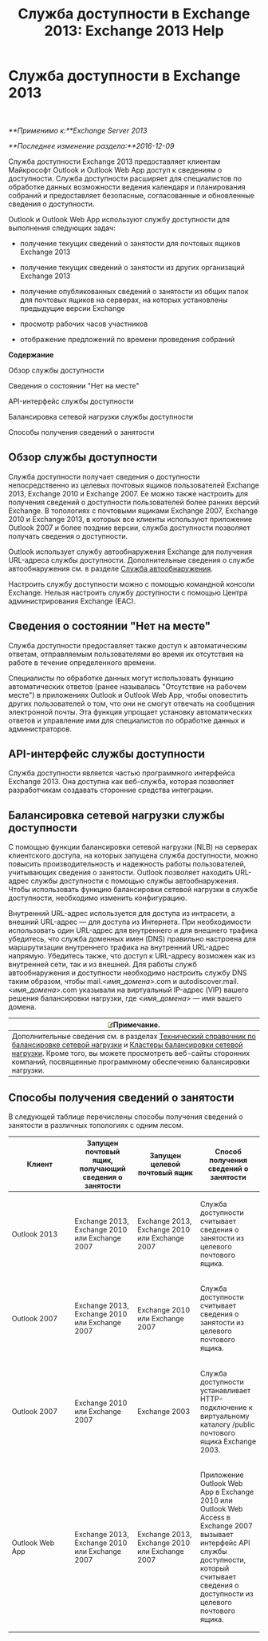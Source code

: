 ﻿---
title: 'Служба доступности в Exchange 2013: Exchange 2013 Help'
TOCTitle: Служба доступности в Exchange 2013
ms:assetid: 9722dea2-2bf8-437c-85c0-3ab65b8a07b9
ms:mtpsurl: https://technet.microsoft.com/ru-ru/library/Bb232134(v=EXCHG.150)
ms:contentKeyID: 52061245
ms.date: 04/30/2018
mtps_version: v=EXCHG.150
ms.translationtype: HT
---

# Служба доступности в Exchange 2013

 

_**Применимо к:**Exchange Server 2013_

_**Последнее изменение раздела:**2016-12-09_

Служба доступности Exchange 2013 предоставляет клиентам Майкрософт Outlook и Outlook Web App доступ к сведениям о доступности. Служба доступности расширяет для специалистов по обработке данных возможности ведения календаря и планирования собраний и предоставляет безопасные, согласованные и обновленные сведения о доступности.

Outlook и Outlook Web App используют службу доступности для выполнения следующих задач:

  - получение текущих сведений о занятости для почтовых ящиков Exchange 2013

  - получение текущих сведений о занятости из других организаций Exchange 2013

  - получение опубликованных сведений о занятости из общих папок для почтовых ящиков на серверах, на которых установлены предыдущие версии Exchange

  - просмотр рабочих часов участников

  - отображение предложений по времени проведения собраний

**Содержание**

Обзор службы доступности

Сведения о состоянии "Нет на месте"

API-интерфейс службы доступности

Балансировка сетевой нагрузки службы доступности

Способы получения сведений о занятости

## Обзор службы доступности

Служба доступности получает сведения о доступности непосредственно из целевых почтовых ящиков пользователей Exchange 2013, Exchange 2010 и Exchange 2007. Ее можно также настроить для получения сведений о доступности пользователей более ранних версий Exchange. В топологиях с почтовыми ящиками Exchange 2007, Exchange 2010 и Exchange 2013, в которых все клиенты используют приложение Outlook 2007 и более поздние версии, служба доступности позволяет получать сведения о доступности.

Outlook использует службу автообнаружения Exchange для получения URL-адреса службы доступности. Дополнительные сведения о службе автообнаружения см. в разделе [Служба автообнаружения](autodiscover-service-for-exchange-2013.md).

Настроить службу доступности можно с помощью командной консоли Exchange. Нельзя настроить службу доступности с помощью Центра администрирования Exchange (EAC).

## Сведения о состоянии "Нет на месте"

Служба доступности предоставляет также доступ к автоматическим ответам, отправляемым пользователями во время их отсутствия на работе в течение определенного времени.

Специалисты по обработке данных могут использовать функцию автоматических ответов (ранее называлась "Отсутствие на рабочем месте") в приложениях Outlook и Outlook Web App, чтобы оповестить других пользователей о том, что они не смогут отвечать на сообщения электронной почты. Эта функция упрощает установку автоматических ответов и управление ими для специалистов по обработке данных и администраторов.

## API-интерфейс службы доступности

Служба доступности является частью программного интерфейса Exchange 2013. Она доступна как веб-служба, которая позволяет разработчикам создавать сторонние средства интеграции.

## Балансировка сетевой нагрузки службы доступности

С помощью функции балансировки сетевой нагрузки (NLB) на серверах клиентского доступа, на которых запущена служба доступности, можно повысить производительность и надежность работы пользователей, учитывающих сведения о занятости. Outlook позволяет находить URL-адрес службы доступности с помощью службы автообнаружения. Чтобы использовать функцию балансировки сетевой нагрузки в службе доступности, необходимо изменить конфигурацию.

Внутренний URL-адрес используется для доступа из интрасети, а внешний URL-адрес — для доступа из Интернета. При необходимости использовать один URL-адрес для внутреннего и для внешнего трафика убедитесь, что служба доменных имен (DNS) правильно настроена для маршрутизации внутреннего трафика на внутренний URL-адрес напрямую. Убедитесь также, что доступ к URL-адресу возможен как из внутренней сети, так и из внешней. Для работы служб автообнаружения и доступности необходимо настроить службу DNS таким образом, чтобы mail.\<*имя\_домена*\>.com и autodiscover.mail.\<*имя\_домена*\>.com указывали на виртуальный IP-адрес (VIP) вашего решения балансировки нагрузки, где \<*имя\_домена*\> — имя вашего домена.

<table>
<thead>
<tr class="header">
<th><img src="images/JJ126620.note(EXCHG.150).gif" title="Примечание" alt="Примечание" />Примечание.</th>
</tr>
</thead>
<tbody>
<tr class="odd">
<td>Дополнительные сведения см. в разделах <a href="https://go.microsoft.com/fwlink/p/?linkid=45959">Технический справочник по балансировке сетевой нагрузки</a> и <a href="https://go.microsoft.com/fwlink/p/?linkid=49315">Кластеры балансировки сетевой нагрузки</a>. Кроме того, вы можете просмотреть веб-сайты сторонних компаний, посвященные программному обеспечению балансировки нагрузки.</td>
</tr>
</tbody>
</table>


## Способы получения сведений о занятости

В следующей таблице перечислены способы получения сведений о занятости в различных топологиях с одним лесом.


<table>
<colgroup>
<col style="width: 25%" />
<col style="width: 25%" />
<col style="width: 25%" />
<col style="width: 25%" />
</colgroup>
<thead>
<tr class="header">
<th>Клиент</th>
<th>Запущен почтовый ящик, получающий сведения о занятости</th>
<th>Запущен целевой почтовый ящик</th>
<th>Способ получения сведений о занятости</th>
</tr>
</thead>
<tbody>
<tr class="odd">
<td><p>Outlook 2013</p></td>
<td><p>Exchange 2013, Exchange 2010 или Exchange 2007</p></td>
<td><p>Exchange 2013, Exchange 2010 или Exchange 2007</p></td>
<td><p>Служба доступности считывает сведения о занятости из целевого почтового ящика.</p></td>
</tr>
<tr class="even">
<td><p>Outlook 2007</p></td>
<td><p>Exchange 2013, Exchange 2010 или Exchange 2007</p></td>
<td><p>Exchange 2010 или Exchange 2007</p></td>
<td><p>Служба доступности считывает сведения о занятости из целевого почтового ящика.</p></td>
</tr>
<tr class="odd">
<td><p>Outlook 2007</p></td>
<td><p>Exchange 2010 или Exchange 2007</p></td>
<td><p>Exchange 2003</p></td>
<td><p>Служба доступности устанавливает HTTP-подключение к виртуальному каталогу /public почтового ящика Exchange 2003.</p></td>
</tr>
<tr class="even">
<td><p>Outlook Web App</p></td>
<td><p>Exchange 2013, Exchange 2010 или Exchange 2007</p></td>
<td><p>Exchange 2013, Exchange 2010 или Exchange 2007</p></td>
<td><p>Приложение Outlook Web App в Exchange 2010 или Outlook Web Access в Exchange 2007 вызывает интерфейс API службы доступности, который считывает сведения о доступности из целевого почтового ящика.</p></td>
</tr>
</tbody>
</table>

